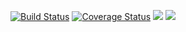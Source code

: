 [![Build Status](https://travis-ci.org/antoinehng/pixelwalker.svg?branch=django_2.0)](https://travis-ci.org/antoinehng/pixelwalker 'Travis CI') [![Coverage Status](https://coveralls.io/repos/github/antoinehng/pixelwalker/badge.svg?branch=django_2.0)](https://coveralls.io/github/antoinehng/pixelwalker?branch=django_2.0 'Coveralls') [![](https://img.shields.io/docker/stars/antoinehng/pixelwalker.svg)](https://hub.docker.com/r/antoinehng/pixelwalker 'DockerHub') [![](https://img.shields.io/docker/pulls/antoinehng/pixelwalker.svg)](https://hub.docker.com/r/antoinehng/pixelwalker 'DockerHub')
